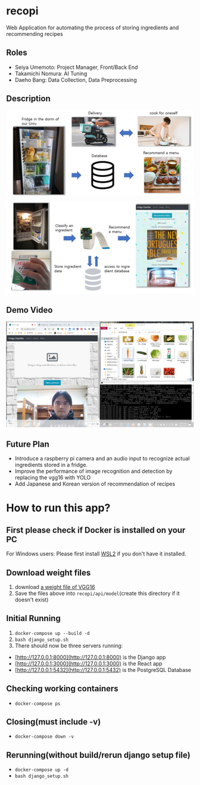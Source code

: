 # recopi
Web Application for automating the process of storing ingredients and recommending recipes

## Roles
- Seiya Umemoto: Project Manager, Front/Back End
- Takamichi Nomura: AI Tuning
- Daeho Bang: Data Collection, Data Preprocessing

## Description
![image1](https://github.com/Pionier2027/recopi/blob/main/readme/smartrg1.jpg?raw=true)

![image2](https://github.com/Pionier2027/recopi/blob/main/readme/smartrg2.jpg?raw=true)

## Demo Video
[![demo_video](https://github.com/Pionier2027/recopi/blob/main/readme/smartrg_demo_pic.png?raw=true)](https://sunmoonackr-my.sharepoint.com/:v:/g/personal/seiyau77_sunmoon_ac_kr/ETZ_mhZaOkREvqAyERtMMdkBBsInM9R2cZA3jXTO9abOZw?e=BBeuPH)

## Future Plan
- Introduce a raspberry pi camera and an audio input to recognize actual ingredients stored in a fridge.
- Improve the performance of image recognition and detection by replacing the vgg16 with YOLO
- Add Japanese and Korean version of recommendation of recipes

# How to run this app?
## First please check if Docker is installed on your PC
For Windows users:
Please first install [WSL2](https://docs.microsoft.com/en-us/windows/wsl/install-win10) if you don't have it installed.


## Download weight files
1. download [a weight file of VGG16](https://sunmoonackr-my.sharepoint.com/:u:/g/personal/seiyau77_sunmoon_ac_kr/EbsUNKEqfjxOoglvmVzr4zkBMRQ4cuhYtCpnwOtZWcpJYA?e=gVedY0)
1. Save the files above into `recopi/api/model`(create this directory if it doesn't exist)

## Initial Running
1. `docker-compose up --build -d`
1. `bash django_setup.sh`
1. There should now be three servers running:
  - [http://127.0.0.1:8000](http://127.0.0.1:8000) is the Django app
  - [http://127.0.0.1:3000](http://127.0.0.1:3000) is the React app
  - [http://127.0.0.1:5432](http://127.0.0.1:5432) is the PostgreSQL Database

## Checking working containers
  - `docker-compose ps`

## Closing(must include -v)
  - `docker-compose down -v`

## Rerunning(without build/rerun django setup file)
  - `docker-compose up -d`
  - `bash django_setup.sh`